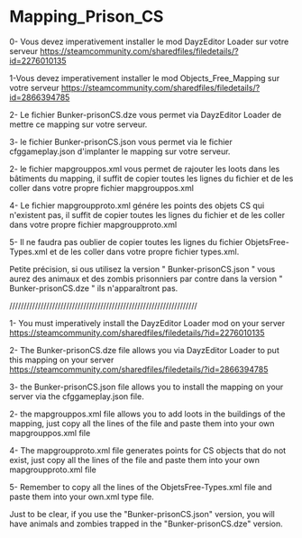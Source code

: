 # Mapping_Prison_CS

0- Vous devez imperativement installer le mod DayzEditor Loader sur votre serveur https://steamcommunity.com/sharedfiles/filedetails/?id=2276010135

1-Vous devez imperativement installer le mod Objects_Free_Mapping sur votre serveur https://steamcommunity.com/sharedfiles/filedetails/?id=2866394785

2- Le fichier Bunker-prisonCS.dze vous permet via DayzEditor Loader de mettre ce mapping sur votre serveur.

3- le fichier Bunker-prisonCS.json vous permet via le fichier cfggameplay.json d'implanter le mapping sur votre serveur.

2- le fichier mapgrouppos.xml vous permet de rajouter les loots dans les bâtiments du mapping, il suffit de copier toutes les lignes du fichier et de les coller dans votre propre fichier mapgrouppos.xml

4- Le fichier mapgroupproto.xml génére les points des objets CS qui n'existent pas, il suffit de copier toutes les lignes du fichier et de les coller dans votre propre fichier mapgroupproto.xml

5- Il ne faudra pas oublier de copier toutes les lignes du fichier ObjetsFree-Types.xml et de les coller dans votre propre fichier types.xml.

Petite précision, si ous utilisez la version " Bunker-prisonCS.json " vous aurez des animaux et des zombis prisonniers par contre dans la version " Bunker-prisonCS.dze " ils n'apparaîtront pas.


//////////////////////////////////////////////////////////////////

1- You must imperatively install the DayzEditor Loader mod on your server https://steamcommunity.com/sharedfiles/filedetails/?id=2276010135

2- The Bunker-prisonCS.dze file allows you via DayzEditor Loader to put this mapping on your server https://steamcommunity.com/sharedfiles/filedetails/?id=2866394785

3- the Bunker-prisonCS.json file allows you to install the mapping on your server via the cfggameplay.json file.

2- the mapgrouppos.xml file allows you to add loots in the buildings of the mapping, just copy all the lines of the file and paste them into your own mapgrouppos.xml file

4- The mapgroupproto.xml file generates points for CS objects that do not exist, just copy all the lines of the file and paste them into your own mapgroupproto.xml file

5- Remember to copy all the lines of the ObjetsFree-Types.xml file and paste them into your own.xml type file.

Just to be clear, if you use the "Bunker-prisonCS.json" version, you will have animals and zombies trapped in the "Bunker-prisonCS.dze" version.
